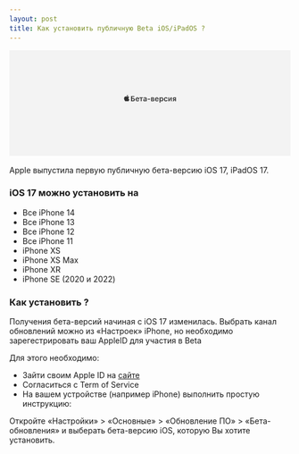 ```yaml
---
layout: post
title: Как установить публичную Beta iOS/iPadOS ? 
---
```

![](https://raw.githubusercontent.com/tatarinovms/tatarinovms.github.io/master/images/posts/betaiOS/logo.png)

Apple выпустила первую публичную бета-версию iOS 17, iPadOS 17.

### iOS 17 можно установить на

- Все iPhone 14
- Все iPhone 13 
- Все iPhone 12 
- Все iPhone 11 
- iPhone XS 
- iPhone XS Max 
- iPhone XR 
- iPhone SE (2020 и 2022)

### Как установить ?

Получения бета-версий начиная с iOS 17 изменилась. Выбрать канал обновлений можно из «Настроек» iPhone, но необходимо зарегестрировать ваш AppleID для участия в Beta

Для этого необходимо:
- Зайти своим Apple ID на [сайте](https://beta.apple.com/sp/betaprogram/welcome)
- Согласиться с Term of Service
- На вашем устройстве (например iPhone) выполнить простую инструкцию:

Откройте «Настройки» > «Основные» > «Обновление ПО» > «Бета-обновления» и выберать бета-версию iOS, которую Вы хотите установить.